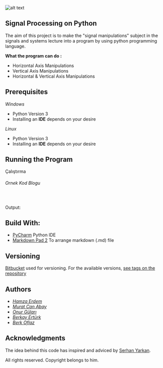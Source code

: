 ![alt text][logo]

[logo]: https://i.hizliresim.com/5QRr25.png "Istanbul Commerce University"

## Signal Processing on Python

The aim of this project is to make the "signal manipulations" subject in the signals and systems lecture into a program by using python programming language.

**What the program can do :**

 * Horizontal Axis Manipulations
 * Vertical Axis Manipulations
 * Horizontal & Vertical Axis Manipulations

## Prerequisites

*Windows*

*  Python Version 3
*  Installing an **IDE** depends on your desire

*Linux*

*  Python Version 3
*  Installing an **IDE** depends on your desire


## Running the Program

Çalıştırma 

###### Ornek Kod Blogu
```

```

```

```
Output:

## Build With:

 * [PyCharm](https://www.jetbrains.com/pycharm/download/#section=windows) Python IDE
 * [Markdown Pad 2](http://markdownpad.com/) To arrange markdown (.md) file

## Versioning


[Bitbucket](https://bitbucket.org/) used for versioning. For the available versions, [see tags on the repository](https://bitbucket.org/istanbulcommerceuniversity/signalmanipulations/src)

## Authors

* [*Hamza Erdem*](https://github.com/hamzaerdem)
* [*Murat Can Abay*](https://github.com/muratcanabay)
* [*Onur Güları*](https://github.com/onuro315)
* [*Berkay Ertürk*](https://github.com/berkay-net95)
* [*Berk Oflaz*](https://github.com/NADS666)


## Acknowledgments

The idea behind this code has inspired and adviced by [Serhan Yarkan](http://tubis.ticaret.edu.tr/_Adek/CV/CV.aspx?adi=3N6k4L6UZTebUxOGNUTcHUdb/k7Jsx61CmJkY2zH5gqwjZW92/gi9df/7uln8vYzeWmATgvvZR2hbbiRbKSnRg==).

All rights reserved. Copyright belongs to him.

